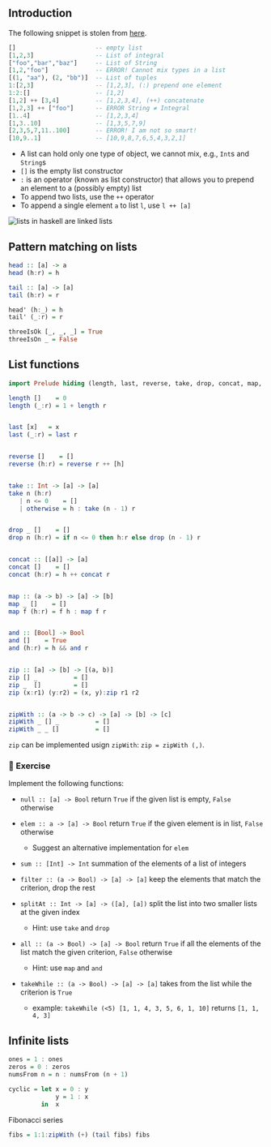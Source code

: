 
## Introduction

The following snippet is stolen from [here](http://yannesposito.com/Scratch/en/blog/Haskell-the-Hard-Way/#lists).

```haskell
[]                      -- empty list
[1,2,3]                 -- List of integral
["foo","bar","baz"]     -- List of String
[1,2,"foo"]             -- ERROR! Cannot mix types in a list
[(1, "aa"), (2, "bb")]  -- List of tuples
1:[2,3]                 -- [1,2,3], (:) prepend one element
1:2:[]                  -- [1,2]
[1,2] ++ [3,4]          -- [1,2,3,4], (++) concatenate
[1,2,3] ++ ["foo"]      -- ERROR String ≠ Integral
[1..4]                  -- [1,2,3,4]
[1,3..10]               -- [1,3,5,7,9]
[2,3,5,7,11..100]       -- ERROR! I am not so smart!
[10,9..1]               -- [10,9,8,7,6,5,4,3,2,1]
```

- A list can hold only one type of object, we cannot mix, e.g., `Int`s and `String`s
- `[]` is the empty list constructor
- `:` is an operator (known as list constructor) that allows you to prepend an element to a (possibly empty) list
- To append two lists, use the `++` operator
- To append a single element `a` to list `l`, use `l ++ [a]`


![lists in haskell are linked lists](http://s3.amazonaws.com/lyah/listmonster.png)


## Pattern matching on lists

```haskell
head :: [a] -> a
head (h:r) = h

tail :: [a] -> [a]
tail (h:r) = r
```

```haskell
head' (h:_) = h
tail' (_:r) = r
```

```haskell
threeIsOk [_, _, _] = True
threeIsOn _ = False
```

## List functions

```haskell
import Prelude hiding (length, last, reverse, take, drop, concat, map, and, zip, zipWith)

length []    = 0
length (_:r) = 1 + length r


last [x]   = x
last (_:r) = last r


reverse []    = []
reverse (h:r) = reverse r ++ [h]


take :: Int -> [a] -> [a]
take n (h:r)
   | n <= 0    = []
   | otherwise = h : take (n - 1) r


drop _ []    = []
drop n (h:r) = if n <= 0 then h:r else drop (n - 1) r


concat :: [[a]] -> [a]
concat []    = []
concat (h:r) = h ++ concat r


map :: (a -> b) -> [a] -> [b]
map _ []    = []
map f (h:r) = f h : map f r


and :: [Bool] -> Bool
and []    = True
and (h:r) = h && and r


zip :: [a] -> [b] -> [(a, b)]
zip [] _          = []
zip _  []         = []
zip (x:r1) (y:r2) = (x, y):zip r1 r2


zipWith :: (a -> b -> c) -> [a] -> [b] -> [c]
zipWith _ [] _          = []
zipWith _ _ []          = []

```

`zip` can be implemented usign `zipWith`: `zip = zipWith (,)`.

### :ledger: Exercise

Implement the following functions:

- `null :: [a] -> Bool` return `True` if the given list is empty, `False` otherwise

- `elem :: a -> [a] -> Bool` return `True` if the given element is in list, `False` otherwise
  - Suggest an alternative implementation for `elem`

- `sum :: [Int] -> Int` summation of the elements of a list of integers

- `filter :: (a -> Bool) -> [a] -> [a]` keep the elements that match the criterion, drop the rest

- `splitAt :: Int -> [a] -> ([a], [a])` split the list into two smaller lists at the given index
  - Hint: use `take` and `drop`

- `all :: (a -> Bool) -> [a] -> Bool` return `True` if all the elements of the list match the given criterion, `False` otherwise
  - Hint: use `map` and `and`

- `takeWhile :: (a -> Bool) -> [a] -> [a]` takes from the list while the criterion is `True`
  - example: `takeWhile (<5) [1, 1, 4, 3, 5, 6, 1, 10]` returns `[1, 1, 4, 3]`

## Infinite lists

```haskell
ones = 1 : ones
zeros = 0 : zeros
numsFrom n = n : numsFrom (n + 1)
```

```haskell
cyclic = let x = 0 : y
             y = 1 : x
         in  x
```

Fibonacci series
```haskell
fibs = 1:1:zipWith (+) (tail fibs) fibs
```

